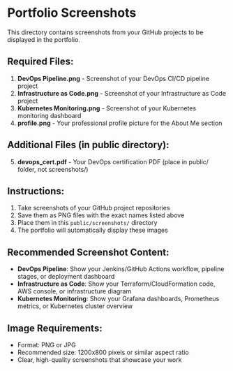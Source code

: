 # Portfolio Screenshots

This directory contains screenshots from your GitHub projects to be displayed in the portfolio.

## Required Files:

1. **DevOps Pipeline.png** - Screenshot of your DevOps CI/CD pipeline project
2. **Infrastructure as Code.png** - Screenshot of your Infrastructure as Code project
3. **Kubernetes Monitoring.png** - Screenshot of your Kubernetes monitoring dashboard
4. **profile.png** - Your professional profile picture for the About Me section

## Additional Files (in public directory):

5. **devops_cert.pdf** - Your DevOps certification PDF (place in public/ folder, not screenshots/)

## Instructions:

1. Take screenshots of your GitHub project repositories
2. Save them as PNG files with the exact names listed above
3. Place them in this `public/screenshots/` directory
4. The portfolio will automatically display these images

## Recommended Screenshot Content:

- **DevOps Pipeline**: Show your Jenkins/GitHub Actions workflow, pipeline stages, or deployment dashboard
- **Infrastructure as Code**: Show your Terraform/CloudFormation code, AWS console, or infrastructure diagram
- **Kubernetes Monitoring**: Show your Grafana dashboards, Prometheus metrics, or Kubernetes cluster overview

## Image Requirements:

- Format: PNG or JPG
- Recommended size: 1200x800 pixels or similar aspect ratio
- Clear, high-quality screenshots that showcase your work
